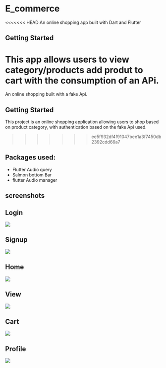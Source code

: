 # E_commerce

<<<<<<< HEAD
An online shopping app built with Dart and Flutter

## Getting Started

This app allows users to view category/products add produt to cart with the consumption of an APi.
=======
An online shopping built with a fake Api.

## Getting Started

This project is an online shopping application allowing users to shop based on product category, with authentication based on the fake Api used.
>>>>>>> ee5f932df4f91047bee1a3f7450db2392cdd66a7

## Packages used:
- Flutter Audio query
- Salmon bottom Bar
- flutter Audio manager

## screenshots
## Login
![](assets/images/login_screen.png)

## Signup
![](assets/images/signup_screen.png)

## Home
![](assets/images/home.png)

## View
![](assets/images/view.png)

## Cart
![](assets/images/cart.png)

## Profile
![](assets/images/profile.png)
